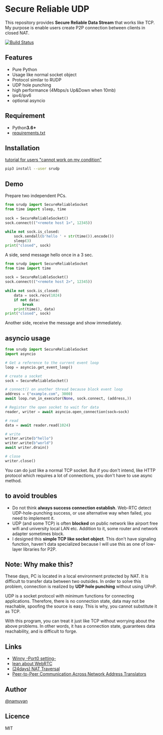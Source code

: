 Secure Reliable UDP
====
This repository provides **Secure Reliable Data Stream** that works like TCP.  
My purpose is enable users create P2P connection between clients in closed NAT.

[![Build Status](https://travis-ci.org/namuyan/srudp.svg?branch=master)](https://travis-ci.org/namuyan/srudp)

Features
----
* Pure Python
* Usage like normal socket object
* Protocol similar to RUDP
* UDP hole punching
* high performance (4Mbps/s Up&Down when 10mb)
* ipv4/ipv6
* optional asyncio

Requirement
----
* Python**3.6+**
* [requirements.txt](requirements.txt)

Installation
----
[tutorial for users "cannot work on my condition"](TUTORIAL.md)
```bash
pip3 install --user srudp
```

Demo
----
Prepare two independent PCs.
```python
from srudp import SecureReliableSocket
from time import sleep, time
 
sock = SecureReliableSocket()
sock.connect(("<remote host 1>", 12345))
 
while not sock.is_closed:
    sock.sendall(b'hello ' + str(time()).encode())
    sleep(3)
print("closed", sock)
```
A side, send message hello once in a 3 sec.

```python
from srudp import SecureReliableSocket
from time import time
 
sock = SecureReliableSocket()
sock.connect(("<remote host 2>", 12345))
 
while not sock.is_closed:
    data = sock.recv(1024)
    if not data:
        break
    print(time(), data)
print("closed", sock)
```
Another side, receive the message and show immediately.

asyncio usage
----
```python
from srudp import SecureReliableSocket
import asyncio

# Get a reference to the current event loop
loop = asyncio.get_event_loop()

# create a socket
sock = SecureReliableSocket()

# connect() on another thread because block event loop
address = ("example.com", 3000)
await loop.run_in_executor(None, sock.connect, (address,))

# Register the open socket to wait for data
reader, writer = await asyncio.open_connection(sock=sock)

# read
data = await reader.read(1024)

# write
writer.write(b"hello")
writer.write(b"world")
await writer.drain()

# close
writer.close()
```
You can do just like a normal TCP socket.
But if you don't intend, like HTTP protocol which requires a lot of connections,
you don't have to use async method.

to avoid troubles
----
* Do not think **always success connection  establish**.
Web-RTC detect UDP-hole-punching success, or use alternative way when failed, you need to implement it.
* UDP (and some TCP) is often **blocked** on public network
like airport free wifi and university local LAN etc.
Addition to it, some router and network adapter sometimes block.
* I designed this **simple TCP like socket object**.
This don't have signaling function, haven't data specialized because
I will use this as one of low-layer libraries for P2P.

Note: Why make this?
----
These days, PC is located in a local environment protected by NAT.
It is difficult to transfer data between two outsides.
In order to solve this problem, connection is realized by **UDP hole punching**
without using UPnP.

UDP is a socket protocol with minimum functions for connecting applications.
Therefore, there is no connection state, data may not be reachable,
spoofing the source is easy. This is why, you cannot substitute it as TCP.

With this program, you can treat it just like TCP without worrying about the above problems.
In other words, it has a connection state, guarantees data reachability, and is difficult to forge.

Links
----
* [Winny -Port0 setting-](http://winny.4th.jp/lesson1/port.html)
* [lean about WebRTC](https://qiita.com/mush/items/121e45fefed009b6ad5e)
* [(24days) NAT Traversal](https://tech-blog.cerevo.com/adventcalendar2016/advent24/)
* [Peer-to-Peer Communication Across Network Address Translators](https://bford.info/pub/net/p2pnat/)

Author
----
[@namuyan](https://twitter.com/namuyan_mine)

Licence
----
MIT
